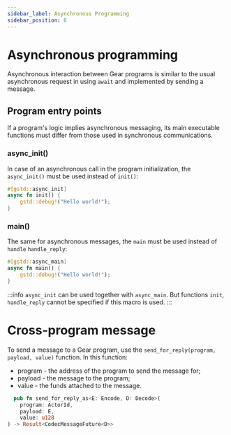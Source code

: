 ```yaml
---
sidebar_label: Asynchronous Programming
sidebar_position: 6
---
```


# Asynchronous programming

Asynchronous interaction between Gear programs is similar to the usual asynchronous request in using `await` and implemented by sending a message.

## Program entry points

If a program's logic implies asynchronous messaging, its main executable functions must differ from those used in synchronous communications.

### async_init()

In case of an asynchronous call in the program initialization, the `async_init()` must be used instead of `init()`:

```rust
#[gstd::async_init]
async fn init() {
    gstd::debug!("Hello world!");
}
```

### main()

The same for asynchronous messages, the `main` must be used instead of `handle` `handle_reply`:

```rust
#[gstd::async_main]
async fn main() {
    gstd::debug!("Hello world!");
}
```

:::info
`async_init` сan be used together with `async_main`. But functions `init`, `handle_reply` cannot be specified if this macro is used.
:::

# Cross-program message

To send a message to a Gear program, use the `send_for_reply(program, payload, value)` function. In this function:
- program - the address of the program to send the message for;
- payload - the message to the program;
- value - the funds attached to the message.

```rust
  pub fn send_for_reply_as<E: Encode, D: Decode>(
    program: ActorId,
    payload: E,
    value: u128
) -> Result<CodecMessageFuture<D>>
```
